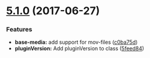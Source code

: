 <a name="5.1.0"></a>
# [5.1.0](https://github.com/meisterplayer/media-basemedia/compare/v5.0.2...v5.1.0) (2017-06-27)


### Features

* **base-media:** add support for mov-files ([c0ba75d](https://github.com/meisterplayer/media-basemedia/commit/c0ba75d))
* **pluginVersion:** Add pluginVersion to class ([5feed84](https://github.com/meisterplayer/media-basemedia/commit/5feed84))



